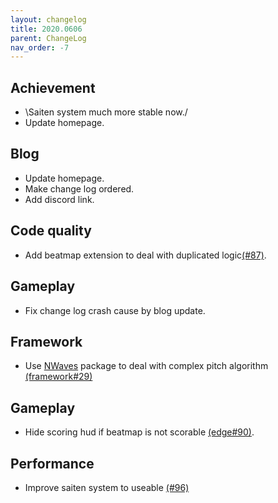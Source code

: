 ```yaml
---
layout: changelog
title: 2020.0606
parent: ChangeLog
nav_order: -7
---
```


## Achievement

- \Saiten system much more stable now./
- Update homepage.

## Blog

- Update homepage.
- Make change log ordered.
- Add discord link.

## Code quality

- Add beatmap extension to deal with duplicated logic[(#87)](https://github.com/osu-Karaoke/osu-karaoke/pull/87).

## Gameplay

- Fix change log crash cause by blog update.

## Framework

- Use [NWaves](https://github.com/ar1st0crat/NWaves) package to deal with complex pitch algorithm [(framework#29)](https://github.com/osu-Karaoke/osu-framework-microphone/pull/29)

## Gameplay

- Hide scoring hud if beatmap is not scorable [(edge#90)](https://github.com/osu-Karaoke/osu-karaoke/pull/90).

## Performance

- Improve saiten system to useable [(#96)](https://github.com/osu-Karaoke/osu-karaoke/pull/96)